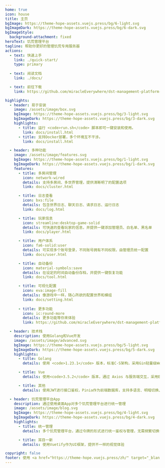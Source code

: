 ```yaml
---
home: true
icon: house
title: 主页
bgImage: https://theme-hope-assets.vuejs.press/bg/6-light.svg
bgImageDark: https://theme-hope-assets.vuejs.press/bg/6-dark.svg
bgImageStyle:
  background-attachment: fixed
heroText: 饥荒管理平台
tagline: 帮助你更好的管理饥荒专用服务器
actions:
  - text: 快速上手
    link: ./quick-start/
    type: primary
    
  - text: 阅读文档
    link: ./docs/

  - text: 前往下载
    link: https://github.com/miracleEverywhere/dst-management-platform-api/releases

highlights:
  - header: 易于安装
    image: /assets/image/box.svg
    bgImage: https://theme-hope-assets.vuejs.press/bg/3-light.svg
    bgImageDark: https://theme-hope-assets.vuejs.press/bg/3-dark.svg
    highlights:
      - title: 运行 <code>run.sh</code> 脚本即可一键安装和使用。
        link: docs/install.html
      - title: 支持Docker部署，多个环境互不干涉。
        link: docs/install.html

  - header: 多种功能
    image: /assets/image/features.svg
    bgImage: https://theme-hope-assets.vuejs.press/bg/1-light.svg
    bgImageDark: https://theme-hope-assets.vuejs.press/bg/1-dark.svg
    features:
      - title: 多房间管理
        icon: network-wired
        details: 支持多房间、多世界管理，提供清晰明了的配置选项
        link: docs/cluster.html

      - title: 日志查看
        icon: bxs:file
        details: 包含世界日志、聊天日志、请求日志、运行日志
        link: docs/log.html

      - title: 玩家信息
        icon: streamline:desktop-game-solid
        details: 可快速的查看玩家的信息，并提供一键添加管理员、白名单、黑名单
        link: docs/player.html

      - title: 用户体系
        icon: fa6-solid:user
        details: 可实现多个账号登录，不同账号拥有不同权限，由管理员统一配置
        link: docs/user.html

      - title: 自动备份
        icon: material-symbols:save
        details: 在设定的时间自动备份存档，并提供一键恢复功能
        link: docs/tool.html

      - title: 可视化配置
        icon: eva:image-fill
        details: 像游戏中一样，随心所欲的配置世界和模组
        link: docs/setting.html
        
      - title: 更多功能
        icon: ic:round-more
        details: 更多功能等你来体验
        link: https://github.com/miracleEverywhere/dst-management-platform-api

  - header: 技术栈
    description: 使用Golang和Vue开发
    image: /assets/image/advanced.svg
    bgImage: https://theme-hope-assets.vuejs.press/bg/5-light.svg
    bgImageDark: https://theme-hope-assets.vuejs.press/bg/5-dark.svg
    highlights:
      - title: Golang
        details: 使用 <code>1.23.1</code> 版本，标准C-S架构，采用Gin轻量级Web框架

      - title: Vue
        details: 使用<code>3.5.2</code> 版本，通过 Axios 与服务端交互，采用Element-Plus作为UI框架

      - title: 其他
        details: 使用JWT进行接口鉴权，Pinia作为前端数据库，支持多语言、明暗切换、移动端自动布局等

  - header: 饥荒管理平台App
    description: 通过使用桌面App对多个饥荒管理平台进行统一管理
    image: /assets/image/blog.svg
    bgImage: https://theme-hope-assets.vuejs.press/bg/4-light.svg
    bgImageDark: https://theme-hope-assets.vuejs.press/bg/4-dark.svg
    highlights:
      - title: 统一管理
        details: 多个饥荒管理平台，通过令牌的形式进行统一鉴权与管理，无需频繁切换多个网页

      - title: 耳目一新
        details: 使用Vuetify作为UI框架，提供不一样的视觉体验

copyright: false
footer: 使用 <a href="https://theme-hope.vuejs.press/zh/" target="_blank">VuePress Theme Hope</a> 主题 | MIT 协议
---
```


